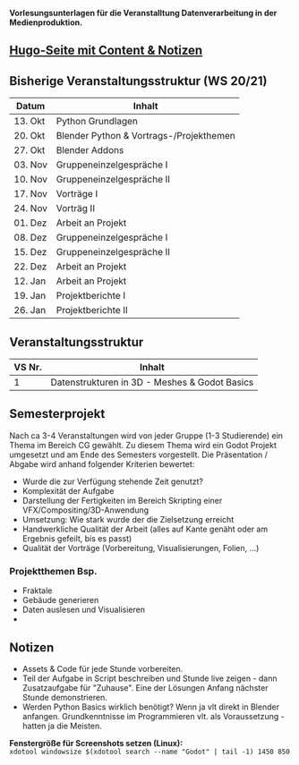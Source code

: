 **Vorlesungsunterlagen für die Veranstalltung Datenverarbeitung in der Medienproduktion.**

## [Hugo-Seite mit Content & Notizen](https://simonstorlschulke.github.io/Datenverarbeitung-in-der-Medienproduktion/general)


## Bisherige Veranstaltungsstruktur (WS 20/21)

| Datum   | Inhalt                                   |
|---------|------------------------------------------|
| 13. Okt | Python Grundlagen                        |
| 20. Okt	| Blender Python &  Vortrags-/Projekthemen |
| 27. Okt	| Blender Addons                           |
| 03. Nov	| Gruppeneinzelgespräche I                 |
| 10. Nov	| Gruppeneinzelgespräche II                |
| 17. Nov	| Vorträge I                               |
| 24. Nov	| Vorträg II                               |
| 01. Dez	| Arbeit an Projekt                        |
| 08. Dez	| Gruppeneinzelgespräche I                 |
| 15. Dez	| Gruppeneinzelgespräche II                |
| 22. Dez	| Arbeit an Projekt                        |
| 12. Jan	| Arbeit an Projekt                        |
| 19. Jan	| Projektberichte I                        |
| 26. Jan	| Projektberichte II                       |

## Veranstaltungsstruktur


| VS Nr.   | Inhalt                                   |
|---------|------------------------------------------|
| 1 | Datenstrukturen in 3D - Meshes & Godot Basics |


## Semesterprojekt

Nach ca 3-4 Veranstaltungen wird von jeder Gruppe (1-3 Studierende) ein Thema im Bereich CG gewählt. Zu diesem Thema wird ein Godot Projekt umgesetzt und am Ende des Semesters vorgestellt. Die Präsentation / Abgabe wird anhand folgender Kriterien bewertet:

- Wurde die zur Verfügung stehende Zeit genutzt?
- Komplexität der Aufgabe
- Darstellung der Fertigkeiten im Bereich Skripting einer VFX/Compositing/3D-Anwendung
- Umsetzung: Wie stark wurde der die Zielsetzung erreicht
- Handwerkliche Qualität der Arbeit (alles auf Kante genäht oder am Ergebnis gefeilt, bis es passt)
- Qualität der Vorträge (Vorbereitung, Visualisierungen, Folien, …)

### Projektthemen Bsp.
- Fraktale
- Gebäude generieren
- Daten auslesen und Visualisieren
- 

## Notizen
- Assets & Code für jede Stunde vorbereiten.
- Teil der Aufgabe in Script beschreiben und Stunde live zeigen - dann Zusatzaufgabe für "Zuhause". Eine der Lösungen Anfang nächster Stunde demonstrieren.
- Werden Python Basics wirklich benötigt? Wenn ja vlt direkt in Blender anfangen. Grundkenntnisse im Programmieren vlt. als Voraussetzung - hatten ja die Meisten.


**Fenstergröße für Screenshots setzen (Linux):**  
`xdotool windowsize $(xdotool search --name "Godot" | tail -1) 1450 850`
